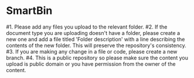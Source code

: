# SmartBin
#1. Please add any files you upload to the relevant folder.
#2. If the document type you are uploading doesn't have a folder, please create a new one and add a file titled 'Folder description' with     a line describing   the contents of the new folder. This will preserve the repository's consistency.
#3. If you are making any change in a file or code, please create a new branch.
#4. This is a public repository so please make sure the content you upload is public domain or you have permission from the owner of the     content.

